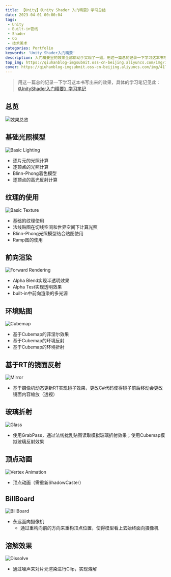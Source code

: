 ```yaml
---
title: 【Unity】《Unity Shader 入门精要》学习总结
date: 2023-04-01 00:00:04
tags:
 - Unity
 - Built-in管线
 - Shader
 - CG
 - 技术美术
categories: Portfolio
keywords: 'Unity Shader入门精要'
description: 入门精要里的效果全部都动手实现了一遍，用这一篇总的记录一下学习这本书写出来的效果
top_img: https://qiuhanblog-imgsubmit.oss-cn-beijing.aliyuncs.com/img/100789898_p0_master1200.jpg
cover: https://qiuhanblog-imgsubmit.oss-cn-beijing.aliyuncs.com/img/41TN3CwhyZL._SY346_.jpg
---
```


> 用这一篇总的记录一下学习这本书写出来的效果，具体的学习笔记见此：[《UnityShader入门精要》学习笔记](https://himoqiuhan.github.io/tags/《UnityShader入门精要》/)

## 总览

![效果总览](http://qiuhanblog-imgsubmit.oss-cn-beijing.aliyuncs.com/img/image-20230902102643500.png)

## 基础光照模型

![Basic Lighting](http://qiuhanblog-imgsubmit.oss-cn-beijing.aliyuncs.com/img/image-20230902093754351.png)

- 逐片元的光照计算
- 逐顶点的光照计算
- Blinn-Phong着色模型
- 逐顶点的高光反射计算

## 纹理的使用

![Basic Texture](http://qiuhanblog-imgsubmit.oss-cn-beijing.aliyuncs.com/img/image-20230902094030537.png)

- 基础的纹理使用
- 法线贴图在切线空间和世界空间下计算光照
- Blinn-Phong光照模型结合贴图使用
- Ramp图的使用

## 前向渲染

![Forward Rendering](http://qiuhanblog-imgsubmit.oss-cn-beijing.aliyuncs.com/img/image-20230902094235305.png)

- Alpha Blend实现半透明效果
- Alpha Test实现透明效果
- built-in中前向渲染的多光源

## 环境贴图

![Cubemap](http://qiuhanblog-imgsubmit.oss-cn-beijing.aliyuncs.com/img/image-20230902095404409.png)

- 基于Cubemap的菲涅尔效果
- 基于Cubemap的环境反射
- 基于Cubemap的环境折射

## 基于RT的镜面反射

![Mirror](http://qiuhanblog-imgsubmit.oss-cn-beijing.aliyuncs.com/img/image-20230902095748936.png)

- 基于摄像机动态更新RT实现镜子效果，更改C#代码使得镜子前后移动会更改镜面内容缩放（透视）

## 玻璃折射

![Glass](http://qiuhanblog-imgsubmit.oss-cn-beijing.aliyuncs.com/img/image-20230902100142866.png)

- 使用GrabPass，通过法线扰乱贴图读取模拟玻璃折射效果；使用Cubemap模拟玻璃反射效果

## 顶点动画

![Vertex Animation](http://qiuhanblog-imgsubmit.oss-cn-beijing.aliyuncs.com/img/image-20230902101650408.png)

- 顶点动画（需重新ShadowCaster）

## BillBoard

![BillBoard](http://qiuhanblog-imgsubmit.oss-cn-beijing.aliyuncs.com/img/image-20230902101841164.png)

- 永远面向摄像机
  - 通过重构向前的方向来重构顶点位置，使得模型看上去始终面向摄像机

## 溶解效果

![Dissolve](http://qiuhanblog-imgsubmit.oss-cn-beijing.aliyuncs.com/img/image-20230902102220207.png)

- 通过噪声来对片元渲染进行Clip，实现溶解




